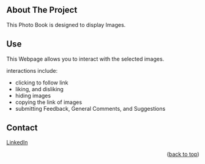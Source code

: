 ## About The Project

This Photo Book is designed to display Images. 

## Use

This Webpage allows you to interact with the selected images.

interactions include:

- clicking to follow link
- liking, and disliking
- hiding images
- copying the link of images
- submitting Feedback, General Comments, and Suggestions



## Contact
[LinkedIn](www.linkedin.com/in/jamir-ong-4823912b4)
<p align="right">(<a href="#readme-top">back to top</a>)</p>
